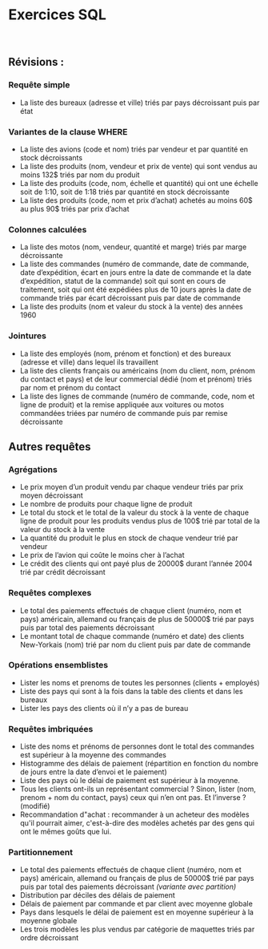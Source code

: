 
# Exercices SQL
 ​
## Révisions :

### Requête simple
* La liste des bureaux (adresse et ville) triés par pays décroissant puis par état

### Variantes de la clause WHERE
* La liste des avions (code et nom) triés par vendeur et par quantité en stock décroissants
* La liste des produits (nom, vendeur et prix de vente) qui sont vendus au moins 132$ triés par nom du produit
* La liste des produits (code, nom, échelle et quantité) qui ont une échelle soit de 1:10, soit de 1:18 triés par quantité en stock décroissante
* La liste des produits (code, nom et prix d’achat) achetés au moins 60$ au plus 90$ triés par prix d’achat

### Colonnes calculées
* La liste des motos (nom, vendeur, quantité et marge) triés par marge décroissante
* La liste des commandes (numéro de commande, date de commande, date d’expédition, écart en jours entre la date de commande et la date d’expédition, statut de la commande) soit qui sont en cours de traitement, soit qui ont été expédiées plus de 10 jours après la date de commande triés par écart décroissant puis par date de commande
* La liste des produits (nom et valeur du stock à la vente) des années 1960

### Jointures
* La liste des employés (nom, prénom et fonction) et des bureaux (adresse et ville) dans lequel ils travaillent
* La liste des clients français ou américains (nom du client, nom, prénom du contact et pays) et de leur commercial dédié (nom et prénom) triés par nom et prénom du contact
* La liste des lignes de commande (numéro de commande, code, nom et ligne de produit) et la remise appliquée aux voitures ou motos commandées triées par numéro de commande puis par remise décroissante

## Autres requêtes

### Agrégations
* Le prix moyen d’un produit vendu par chaque vendeur triés par prix moyen décroissant
* Le nombre de produits pour chaque ligne de produit
* Le total du stock et le total de la valeur du stock à la vente de chaque ligne de produit pour les produits vendus plus de 100$ trié par total de la valeur du stock à la vente
* La quantité du produit le plus en stock de chaque vendeur trié par vendeur
* Le prix de l’avion qui coûte le moins cher à l’achat
* Le crédit des clients qui ont payé plus de 20000$ durant l’année 2004 trié par crédit décroissant

### Requêtes complexes
* Le total des paiements effectués de chaque client (numéro, nom et pays) américain, allemand ou français de plus de 50000$ trié par pays puis par total des paiements décroissant
* Le montant total de chaque commande (numéro et date) des clients New-Yorkais (nom) trié par nom du client puis par date de commande

### Opérations ensemblistes
* Lister les noms et prenoms de toutes les personnes (clients + employés)
* Liste des pays qui sont à la fois dans la table des clients et dans les bureaux
* Lister les pays des clients où il n’y a pas de bureau

### Requêtes imbriquées
* Liste des noms et prénoms de personnes dont le total des commandes est supérieur à la moyenne des commandes
* Histogramme des délais de paiement (répartition en fonction du nombre de jours entre la date d’envoi et le paiement)
* Liste des pays où le délai de paiement est supérieur à la moyenne.
* Tous les clients ont-ils un représentant commercial ? Sinon, lister (nom, prenom + nom du contact, pays) ceux qui n’en ont pas. Et l’inverse ? (modifié)
* Recommandation d"achat : recommander à un acheteur des modèles qu'il pourrait aimer, c'est-à-dire des modèles achetés par des gens qui ont le mêmes goûts que lui.

### Partitionnement
* Le total des paiements effectués de chaque client (numéro, nom et pays) américain, allemand ou français de plus de 50000$ trié par pays puis par total des paiements décroissant _(variante avec partition)_
* Distribution par déciles des délais de paiement
* Délais de paiement par commande et par client avec moyenne globale
* Pays dans lesquels le délai de paiement est en moyenne supérieur à la moyenne globale
* Les trois modèles les plus vendus par catégorie de maquettes triés par ordre décroissant
